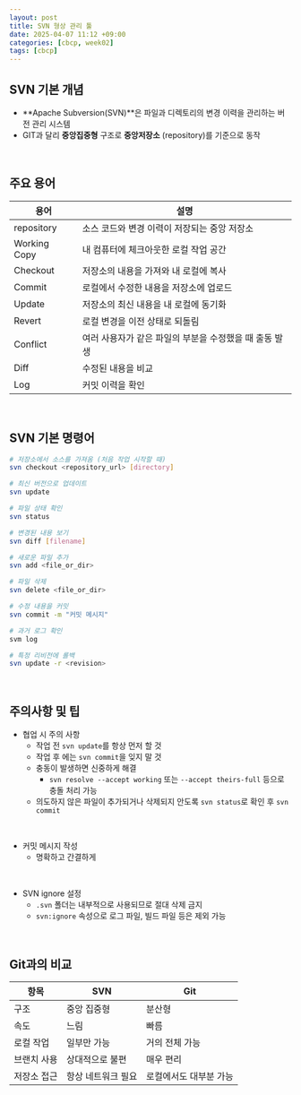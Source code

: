 ```yaml
---
layout: post
title: SVN 형상 관리 툴
date: 2025-04-07 11:12 +09:00
categories: [cbcp, week02]
tags: [cbcp]
---
```


## SVN 기본 개념

- **Apache Subversion(SVN)**은 파일과 디렉토리의 변경 이력을 관리하는 버전 관리 시스템
- GIT과 달리 **중앙집중형** 구조로 **중앙저장소** (repository)를 기준으로 동작

<br>

## 주요 용어

| 용어 | 설명 |
|-|-|
| repository | 소스 코드와 변경 이력이 저장되는 중앙 저장소 |
| Working Copy | 내 컴퓨터에 체크아웃한 로컬 작업 공간 |
| Checkout | 저장소의 내용을 가져와 내 로컬에 복사 |
| Commit | 로컬에서 수정한 내용을 저장소에 업로드 |
| Update | 저장소의 최신 내용을 내 로컬에 동기화 |
| Revert | 로컬 변경을 이전 상태로 되돌림 |
| Conflict | 여러 사용자가 같은 파일의 부분을 수정했을 때 출동 발생 |
| Diff | 수정된 내용을 비교 |
| Log | 커밋 이력을 확인 |

<br>

## SVN 기본 명령어 

```bash
# 저장소에서 소스를 가져옴 (처음 작업 시작할 때)
svn checkout <repository_url> [directory]

# 최신 버전으로 업데이트
svn update

# 파일 상태 확인
svn status

# 변경된 내용 보기
svn diff [filename]

# 새로운 파일 추가
svn add <file_or_dir>

# 파일 삭제
svn delete <file_or_dir>

# 수정 내용을 커밋
svn commit -m "커밋 메시지"

# 과거 로그 확인
svm log

# 특정 리비전에 롤백
svn update -r <revision>
```

<br>

## 주의사항 및 팁

- 협업 시 주의 사항 
  - 작업 전 `svn update`를 항상 먼저 할 것
  - 작업 후 에는 `svn commit`을 잊지 말 것
  - 충동이 발생하면 신중하게 해결 
    - `svn resolve --accept working` 또는 `--accept theirs-full` 등으로 충돌 처리 가능
  - 의도하지 않은 파일이 추가되거나 삭제되지 안도록 `svn status`로 확인 후 `svn commit`

<br>

- 커밋 메시지 작성
  - 명확하고 간결하게
  
<br>

- SVN ignore 설정
  - `.svn` 폴더는 내부적으로 사용되므로 절대 삭제 금지
  - `svn:ignore` 속성으로 로그 파일, 빌드 파일 등은 제외 가능


<br>

## Git과의 비교

| 항목 | SVN | Git |
|-|-|-|
| 구조 | 중앙 집중형 | 분산형 |
| 속도 | 느림 | 빠름 |
| 로컬 작업 | 일부만 가능 | 거의 전체 가능 |
| 브랜치 사용 | 상대적으로 불편 | 매우 편리 |
| 저장소 접근 | 항상 네트워크 필요 | 로컬에서도 대부분 가능 |